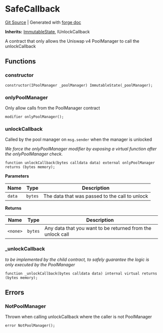 # SafeCallback
[Git Source](https://github.com/Uniswap/v4-periphery/blob/47e3c30ae8a0d7c086bf3e41bd0e7e3a854e280b/src/base/SafeCallback.sol)
| Generated with [forge doc](https://book.getfoundry.sh/reference/forge/forge-doc)

**Inherits:**
[ImmutableState](/src/base/ImmutableState.sol/contract.ImmutableState.md), IUnlockCallback

A contract that only allows the Uniswap v4 PoolManager to call the unlockCallback


## Functions
### constructor


```solidity
constructor(IPoolManager _poolManager) ImmutableState(_poolManager);
```

### onlyPoolManager

Only allow calls from the PoolManager contract


```solidity
modifier onlyPoolManager();
```

### unlockCallback

Called by the pool manager on `msg.sender` when the manager is unlocked

*We force the onlyPoolManager modifier by exposing a virtual function after the onlyPoolManager check.*


```solidity
function unlockCallback(bytes calldata data) external onlyPoolManager returns (bytes memory);
```
**Parameters**

|Name|Type|Description|
|----|----|-----------|
|`data`|`bytes`|The data that was passed to the call to unlock|

**Returns**

|Name|Type|Description|
|----|----|-----------|
|`<none>`|`bytes`|Any data that you want to be returned from the unlock call|


### _unlockCallback

*to be implemented by the child contract, to safely guarantee the logic is only executed by the PoolManager*


```solidity
function _unlockCallback(bytes calldata data) internal virtual returns (bytes memory);
```

## Errors
### NotPoolManager
Thrown when calling unlockCallback where the caller is not PoolManager


```solidity
error NotPoolManager();
```

